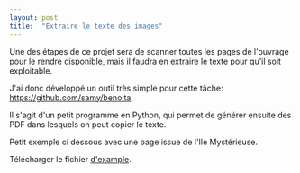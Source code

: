 ```yaml
---
layout: post
title:  "Extraire le texte des images"
---
```

Une des étapes de ce projet sera de scanner toutes les pages de l'ouvrage pour le rendre disponible, mais il faudra en extraire le texte pour qu'il soit exploitable.

J'ai donc développé un outil très simple pour cette tâche: https://github.com/samy/benoita

Il s'agit d'un petit programme en Python, qui permet de générer ensuite des PDF dans lesquels on peut copier le texte.

Petit exemple ci dessous avec une page issue de l'Ile Mystérieuse.

<object data="https://benoita.fr/assets/example.pdf" type="application/pdf" width="100%" height="500px">
      <p>Télécharger le fichier <a href="https://benoita.fr/assets/example.pdf">d'example</a>.</p>
</object>